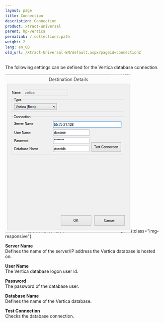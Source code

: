 ```yaml
---
layout: page
title: Connection
description: Connection
product: xtract-universal
parent: hp-vertica
permalink: /:collection/:path
weight: 2
lang: en_GB
old_url: /Xtract-Universal-EN/default.aspx?pageid=connection2
---
```


The following settings can be defined for the Vertica database connection. 

![Vertica_destination_details](/img/content/Vertica_destination_details.png){:class="img-responsive"}

**Server Name** <br>
Defines the name of the server/IP address the Vertica database is hosted on.

**User Name** <br>
The Vertica database logon user id.

**Password** <br>
The password of the database user.

**Database Name** <br>
Defines the name of the Vertica database.
             
**Test Connection** <br>
Checks the database connection. 